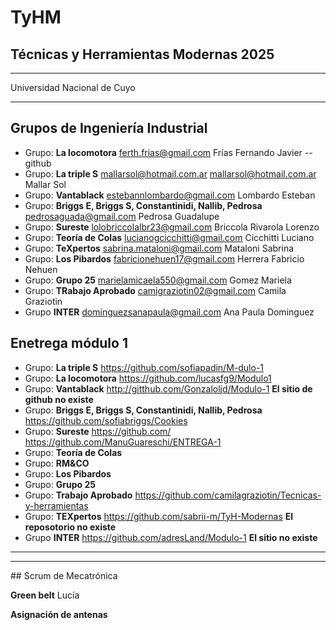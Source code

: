 # TyHM
<h2>Técnicas y Herramientas Modernas 2025 </h2><p>
<hr>
 Universidad Nacional de Cuyo

<hr>

 ## Grupos de Ingeniería Industrial

* Grupo: **La locomotora** <ferth.frias@gmail.com>	Frías	Fernando Javier  -- github
* Grupo: **La triple S** <mallarsol@hotmail.com.ar> mallarsol@hotmail.com.ar	Mallar 	Sol
* Grupo: **Vantablack** <estebannlombardo@gmail.com>	Lombardo	Esteban
* Grupo: **Briggs E, Briggs S, Constantinidi, Nallib, Pedrosa**  <pedrosaguada@gmail.com>	Pedrosa	Guadalupe
* Grupo: **Sureste** <lolobriccolalbr23@gmail.com>	Briccola Rivarola 	Lorenzo 
* Grupo: **Teoría de Colas** <lucianogcicchitti@gmail.com>	Cicchitti	Luciano
* Grupo: **TeXpertos** <sabrina.mataloni@gmail.com>	Mataloni	Sabrina
* Grupo: **Los Pibardos** <fabricionehuen17@gmail.com>	Herrera	Fabricio Nehuen
* Grupo: **Grupo 25** <marielamicaela550@gmail.com> 	Gomez	Mariela
* Grupo: **TRabajo Aprobado** <camigraziotin02@gmail.com> Camila Graziotin
* Grupo **INTER** <dominguezsanapaula@gmail.com> Ana Paula Dominguez

## Enetrega módulo 1
* Grupo: **La triple S** <https://github.com/sofiapadin/M-dulo-1>
* Grupo: **La locomotora** <https://github.com/lucasfg9/Modulo1>
* Grupo: **Vantablack** <http://gitthub.com/Gonzaloljd/Modulo-1> **El sitio de github no existe** 
* Grupo: **Briggs E, Briggs S, Constantinidi, Nallib, Pedrosa**  <https://github.com/sofiabriggs/Cookies>
* Grupo: **Sureste** <https://github.com/> <https://github.com/ManuGuareschi/ENTREGA-1>
* Grupo: **Teoría de Colas**
* Grupo: **RM&CO** 
* Grupo: **Los Pibardos**
* Grupo: **Grupo 25**
* Grupo: **Trabajo Aprobado** <https://github.com/camilagraziotin/Tecnicas-y-herramientas>
* Grupo: **TEXpertos** <https://github.com/sabrii-m/TyH-Modernas> **El reposotorio no existe**
* Grupo **INTER** <https://github.com/adresLand/Modulo-1> **El sitio no existe**
<hr>

<hr>
## Scrum de Mecatrónica

**Green belt**  Lucía

**Asignación de antenas**

